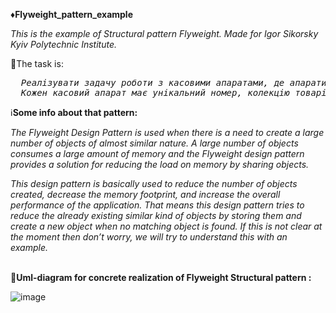 ♦️<b>Flyweight_pattern_example</b>

<i>This is the example of Structural pattern Flyweight. Made for Igor Sikorsky Kyiv Polytechnic Institute.</i>

🎯The task is:

<i>
<pre>
  Реалізувати задачу роботи з касовими апаратами, де апарати можуть бути різних виробників. 
  Кожен касовий апарат має унікальний номер, колекцію товарів та можливість додати товар, зберегти та роздрукувати чек.
</pre>
</i>

ℹ️<b>Some info about that pattern:</b>

<i>
The Flyweight Design Pattern is used when there is a need to create a large number of objects of almost similar nature. 
A large number of objects consumes a large amount of memory and the Flyweight design pattern provides a solution for reducing the load on memory by sharing objects.

This design pattern is basically used to reduce the number of objects created, decrease the memory footprint, and increase the overall performance of the application. 
That means this design pattern tries to reduce the already existing similar kind of objects by storing them and create a new object when no matching object is found. 
If this is not clear at the moment then don’t worry, we will try to understand this with an example.
</i>

<br/>📶<b>Uml-diagram for concrete realization of Flyweight Structural pattern :</b><br/>

![image](https://user-images.githubusercontent.com/71894616/172372892-cfed6702-7939-4d9c-a893-28d6bc152d07.png)

